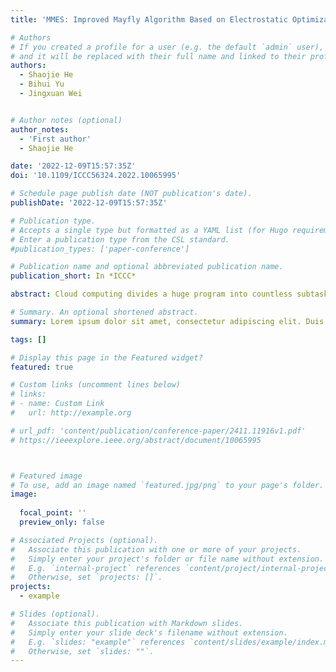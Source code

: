 ```yaml
---
title: 'MMES: Improved Mayfly Algorithm Based on Electrostatic Optimization Algorithm'

# Authors
# If you created a profile for a user (e.g. the default `admin` user), write the username (folder name) here
# and it will be replaced with their full name and linked to their profile.
authors:
  - Shaojie He
  - Bihui Yu
  - Jingxuan Wei


# Author notes (optional)
author_notes:
  - 'First author'
  - Shaojie He

date: '2022-12-09T15:57:35Z'
doi: '10.1109/ICCC56324.2022.10065995'

# Schedule page publish date (NOT publication's date).
publishDate: '2022-12-09T15:57:35Z'

# Publication type.
# Accepts a single type but formatted as a YAML list (for Hugo requirements).
# Enter a publication type from the CSL standard.
#publication_types: ['paper-conference']

# Publication name and optional abbreviated publication name.
publication_short: In *ICCC*

abstract: Cloud computing divides a huge program into countless subtasks through the network, which are calculated and analyzed by multiple servers, and then the results are returned to users. Therefore, the strategy of task scheduling is very important for computing performance. Aiming at the essence of cloud computing task scheduling and the optimization problem of seeking solutions, this paper proposes a hybrid algorithm called MMES algorithm (MA-MIX-ESDA). This algorithm not only guarantees the search space of electrostatic discharge algorithm (ESDA), but also accelerates its convergence speed, and solves the problem that mayfly algorithm (MA) is easy to fall into local optimization. Latin hypercube sampling is used for population initialization, exploration and development are balanced by the direction of the balance vector, and the step size control factor is added to jump out of local optimization. In order to evaluate the performance of the algorithm, 23 groups of test functions commonly used by CEC and 30 benchmark functions of CEC2014 are used to test the global search and local development functions of the algorithm, and the results are compared with the improved algorithm and classical algorithm. Experimental results show that the proposed MMES algorithm is more superior in search space and convergence speed.

# Summary. An optional shortened abstract.
summary: Lorem ipsum dolor sit amet, consectetur adipiscing elit. Duis posuere tellus ac convallis placerat. Proin tincidunt magna sed ex sollicitudin condimentum.

tags: []

# Display this page in the Featured widget?
featured: true

# Custom links (uncomment lines below)
# links:
# - name: Custom Link
#   url: http://example.org

# url_pdf: 'content/publication/conference-paper/2411.11916v1.pdf'
# https://ieeexplore.ieee.org/abstract/document/10065995



# Featured image
# To use, add an image named `featured.jpg/png` to your page's folder.
image:
  
  focal_point: ''
  preview_only: false

# Associated Projects (optional).
#   Associate this publication with one or more of your projects.
#   Simply enter your project's folder or file name without extension.
#   E.g. `internal-project` references `content/project/internal-project/index.md`.
#   Otherwise, set `projects: []`.
projects:
  - example

# Slides (optional).
#   Associate this publication with Markdown slides.
#   Simply enter your slide deck's filename without extension.
#   E.g. `slides: "example"` references `content/slides/example/index.md`.
#   Otherwise, set `slides: ""`.
---
```



